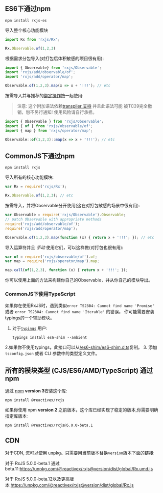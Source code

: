 ## ES6下通过npm

```none
npm install rxjs-es
```

导入整个核心功能模块
```js
import Rx from 'rxjs/Rx';

Rx.Observable.of(1,2,3)
```

根据需求分包导入(对打包后体积敏感的项目很有用):

```js 
import { Observable} from 'rxjs/Observable';
import 'rxjs/add/observable/of';
import 'rxjs/add/operator/map';

Observable.of(1,2,3).map(x => x + '!!!'); // etc
```

按需导入并与推荐的[绑定操作符](https://github.com/tc39/proposal-bind-operator)一起使用:

> 注意: 这个附加语法依赖[transpiler 支持](http://babeljs.io/docs/plugins/transform-function-bind/) 并且此语法可能
被TC39完全撤销，恕不另行通知! 使用风险请自行承担。

```js
import { Observable } from 'rxjs/Observable';
import { of } from 'rxjs/observable/of';
import { map } from 'rxjs/operator/map';

Observable::of(1,2,3)::map(x => x + '!!!'); // etc
```

## CommonJS下通过npm

```none
npm install rxjs
```

导入所有的核心功能模块:

```js
var Rx = require('rxjs/Rx');

Rx.Observable.of(1,2,3); // etc
```

按需导入，并将Observable分开使用(这在对打包敏感的场景中很有用):

```js
var Observable = require('rxjs/Observable').Observable;
// patch Observable with appropriate methods
require('rxjs/add/observable/of');
require('rxjs/add/operator/map');

Observable.of(1,2,3).map(function (x) { return x + '!!!'; }); // etc
```

导入运算符并且 _手动_ 使用它们，可以这样做(对打包也很有用):

```js
var of = require('rxjs/observable/of').of;
var map = require('rxjs/operator/map').map;

map.call(of(1,2,3), function (x) { return x + '!!!'; });
```

你可以使用上面的方法来构建你自己的Observable，并从你自己的模块导出。

### CommonJS下使用TypeScript
如果你在使用RxJS时，遇到类似`error TS2304: Cannot find name 'Promise'` 或者 `error TS2304: Cannot find name 'Iterable'` 的错误，
你可能需要安装typings的一个辅助模块。
1. 对于[`typings`](https://github.com/typings/typings) 用户:

    `typings install es6-shim --ambient`

2.如果你不使用typings，此接口可以从[/es6-shim/es6-shim.d.ts](https://github.com/DefinitelyTyped/DefinitelyTyped/blob/master/es6-shim/es6-shim.d.ts)复制。
3. 添加 `tsconfig.json` 或者 CLI 参数中的类型定义文件。
## 所有的模块类型 (CJS/ES6/AMD/TypeScript) 通过npm

通过 [npm](https://www.npmjs.org) **version 3**安装这个库:

```none
npm install @reactivex/rxjs
```

如果你使用 npm **version 2** 之前版本，这个库已经实现了稳定的版本,你需要明确指定库版本:

```none
npm install @reactivex/rxjs@5.0.0-beta.1
```

## CDN

对于CDN, 您可以使用 [unpkg](https://unpkg.com)。只需要用当前版本替换`version`版本下面的链接:

对于 RxJS 5.0.0-beta.1 通过 beta.11:https://unpkg.com/@reactivex/rxjs@version/dist/global/Rx.umd.js

对于 RxJS 5.0.0-beta.12以及更高版本:https://unpkg.com/@reactivex/rxjs@version/dist/global/Rx.js
